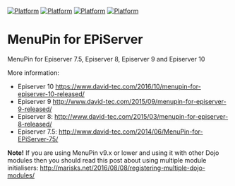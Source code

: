 [![Platform](https://img.shields.io/badge/Episerver-%207.5.+-orange.svg?style=flat)](http://world.episerver.com/cms/)
[![Platform](https://img.shields.io/badge/Episerver-%208.0.+-orange.svg?style=flat)](http://world.episerver.com/cms/)
[![Platform](https://img.shields.io/badge/Episerver-%209.0.+-orange.svg?style=flat)](http://world.episerver.com/cms/)
[![Platform](https://img.shields.io/badge/Episerver-%2010.0.+-orange.svg?style=flat)](http://world.episerver.com/cms/)

MenuPin for EPiServer
=====================

MenuPin for Episerver 7.5, Episerver 8, Episerver 9 and Episerver 10

More information:

- Episerver 10 https://www.david-tec.com/2016/10/menupin-for-episerver-10-released/
- Episerver 9 http://www.david-tec.com/2015/09/menupin-for-episerver-9-released/
- Episerver 8: http://www.david-tec.com/2015/03/menupin-for-episerver-8-released/
- Episerver 7.5: http://www.david-tec.com/2014/06/MenuPin-for-EPiServer-75/

**Note!** If you are using MenuPin v9.x or lower and using it with other Dojo modules then you should read this post about using multiple module initialisers: http://marisks.net/2016/08/08/registering-multiple-dojo-modules/
